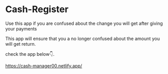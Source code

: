# Cash-Register
 Use this app if you are confused about the change you will get after giving your payments
 
 This app will ensure that you a no longer confused about the amount you will get return.
 
 check the app below👇.
 
 https://cash-manager00.netlify.app/
